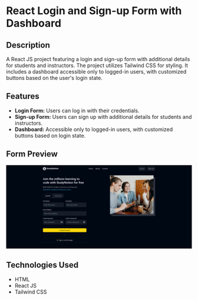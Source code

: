 # React Login and Sign-up Form with Dashboard

## Description

A React JS project featuring a login and sign-up form with additional details for students and instructors. The project utilizes Tailwind CSS for styling. It includes a dashboard accessible only to logged-in users, with customized buttons based on the user's login state.

## Features

- **Login Form:** Users can log in with their credentials.
- **Sign-up Form:** Users can sign up with additional details for students and instructors.
- **Dashboard:** Accessible only to logged-in users, with customized buttons based on login state.

## Form Preview

![Sign-up Form](signup_page.png)

## Technologies Used

- HTML
- React JS
- Tailwind CSS
